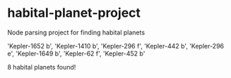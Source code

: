 # habital-planet-project

Node parsing project for finding habital planets

'Kepler-1652 b',
'Kepler-1410 b',
'Kepler-296 f',
'Kepler-442 b',
'Kepler-296 e',
'Kepler-1649 b',
'Kepler-62 f',
'Kepler-452 b'

8 habital planets found!
